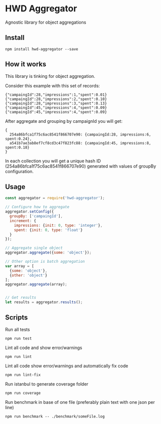 # HWD Aggregator
Agnostic library for object aggregations

## Install
```
npm install hwd-aggregator --save
```

## How it works
This library is tinking for object aggregation.

Consider this example with this set of records:

```
{"campaingId":28,"impressions":1,"spent":0.01}
{"campaingId":28,"impressions":2,"spent":0.10}
{"campaingId":28,"impressions":3,"spent":0.13}
{"campaingId":45,"impressions":4,"spent":0.09}
{"campaingId":45,"impressions":4,"spent":0.09}
```

After aggregate and grouping by campaignId you will get:
```
{
  254a86bfca1f75c6ac8541f866707e90: {campaingId:28, impressions:6, spent:0.24},
  a541b7ae3ab8ef7cf8cd3c47f823fc88: {campaingId:45, impressions:8, spent:0.18}
}
```

In each collection you will get a unique hash ID (254a86bfca1f75c6ac8541f866707e90)
generated with values of groupBy configuration. 

## Usage
```javascript
const aggregator = require('hwd-aggregator');

// Configure how to aggregate
aggregator.setConfig({
  groupBy: ['campaingId'],
  increment: {
    impressions: {init: 0, type: 'integer'},
    spent: {init: 0, type: 'float'}
  }
});

// Aggregate single object
aggregator.aggregate({some: 'object'});

// Other option is batch aggregation
var array = [
  {some: 'object'}, 
  {other: 'object'}
];
aggregator.aggregate(array);


// Get results
let results = aggregator.results();
```

## Scripts
Run all tests
```
npm run test
```

Lint all code and show error/warnings
```
npm run lint
```

Lint all code show error/warnings and automatically fix code
```
npm run lint-fix
```

Run istanbul to generate coverage folder 
```
npm run coverage
```

Run benchmark in base of one file (preferably plain text with one json per line)
```
npm run benchmark -- ./benchmark/someFile.log
```
